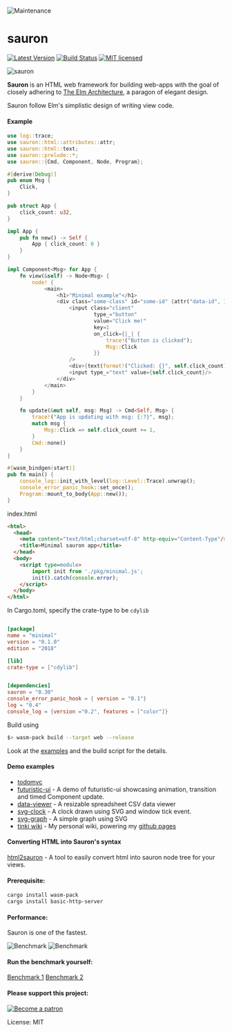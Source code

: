 ![Maintenance](https://img.shields.io/badge/maintenance-activly--developed-brightgreen.svg)

# sauron


[![Latest Version](https://img.shields.io/crates/v/sauron.svg)](https://crates.io/crates/sauron)
[![Build Status](https://travis-ci.org/ivanceras/sauron.svg?branch=master)](https://travis-ci.org/ivanceras/sauron)
[![MIT licensed](https://img.shields.io/badge/license-MIT-blue.svg)](./LICENSE)

![sauron](https://raw.githubusercontent.com/ivanceras/sauron/master/assets/sauron.png)


 **Sauron** is an HTML web framework for building web-apps with the goal of
 closely adhering to [The Elm Architecture](https://guide.elm-lang.org/architecture/), a paragon of elegant design.

 Sauron follow Elm's simplistic design of writing view code.

#### Example
```rust
use log::trace;
use sauron::html::attributes::attr;
use sauron::html::text;
use sauron::prelude::*;
use sauron::{Cmd, Component, Node, Program};

#[derive(Debug)]
pub enum Msg {
    Click,
}

pub struct App {
    click_count: u32,
}

impl App {
    pub fn new() -> Self {
        App { click_count: 0 }
    }
}

impl Component<Msg> for App {
    fn view(&self) -> Node<Msg> {
        node! {
            <main>
                <h1>"Minimal example"</h1>
                <div class="some-class" id="some-id" {attr("data-id", 1)}>
                    <input class="client"
                            type_="button"
                            value="Click me!"
                            key=1
                            on_click={|_| {
                                trace!("Button is clicked");
                                Msg::Click
                            }}
                    />
                    <div>{text(format!("Clicked: {}", self.click_count))}</div>
                    <input type_="text" value={self.click_count}/>
                </div>
            </main>
        }
    }

    fn update(&mut self, msg: Msg) -> Cmd<Self, Msg> {
        trace!("App is updating with msg: {:?}", msg);
        match msg {
            Msg::Click => self.click_count += 1,
        }
        Cmd::none()
    }
}

#[wasm_bindgen(start)]
pub fn main() {
    console_log::init_with_level(log::Level::Trace).unwrap();
    console_error_panic_hook::set_once();
    Program::mount_to_body(App::new());
}
```

index.html
```html
<html>
  <head>
    <meta content="text/html;charset=utf-8" http-equiv="Content-Type"/>
    <title>Minimal sauron app</title>
  </head>
  <body>
    <script type=module>
        import init from './pkg/minimal.js';
        init().catch(console.error);
    </script>
  </body>
</html>
```
In Cargo.toml, specify the crate-type to be `cdylib`
```toml

[package]
name = "minimal"
version = "0.1.0"
edition = "2018"

[lib]
crate-type = ["cdylib"]


[dependencies]
sauron = "0.30"
console_error_panic_hook = { version = "0.1"}
log = "0.4"
console_log = {version ="0.2", features = ["color"]}
```


Build using
```sh
$> wasm-pack build --target web --release
```
Look at the [examples](https://github.com/ivanceras/sauron/tree/master/examples)
and the build script for the details.


#### Demo examples
- [todomvc](https://ivanceras.github.io/todomvc/)
- [futuristic-ui](https://ivanceras.github.io/futuristic-ui/) - A demo of futuristic-ui
showcasing animation, transition and timed Component update.
- [data-viewer](https://ivanceras.github.io/data-viewer/) - A resizable spreadsheet CSV data viewer
- [svg-clock](https://ivanceras.github.io/svg-clock/) - A clock drawn using SVG and window tick event.
- [svg-graph](https://ivanceras.github.io/svg-graph/) - A simple graph using SVG
- [tinki wiki](https://github.com/ivanceras/tinki) - My personal wiki, powering my [github
pages](https://ivanceras.github.io)

#### Converting HTML into Sauron's syntax

[html2sauron](https://ivanceras.github.io/html2sauron/) - A tool to easily convert html into
sauron node tree for your views.

#### Prerequisite:

```sh
cargo install wasm-pack
cargo install basic-http-server
```

#### Performance:
Sauron is one of the fastest.

![Benchmark](https://raw.githubusercontent.com/ivanceras/sauron/master/assets/alt-sauron-0.28.png)
![Benchmark](https://raw.githubusercontent.com/ivanceras/sauron/master/assets/sauron-0.27.png)

#### Run the benchmark yourself:
[Benchmark 1](https://ivanceras.github.io/todo-mvc-bench/)
[Benchmark 2](https://ivanceras.github.io/todomvc-benchmark/)

#### Please support this project:
 [![Become a patron](https://c5.patreon.com/external/logo/become_a_patron_button.png)](https://www.patreon.com/ivanceras)





License: MIT
